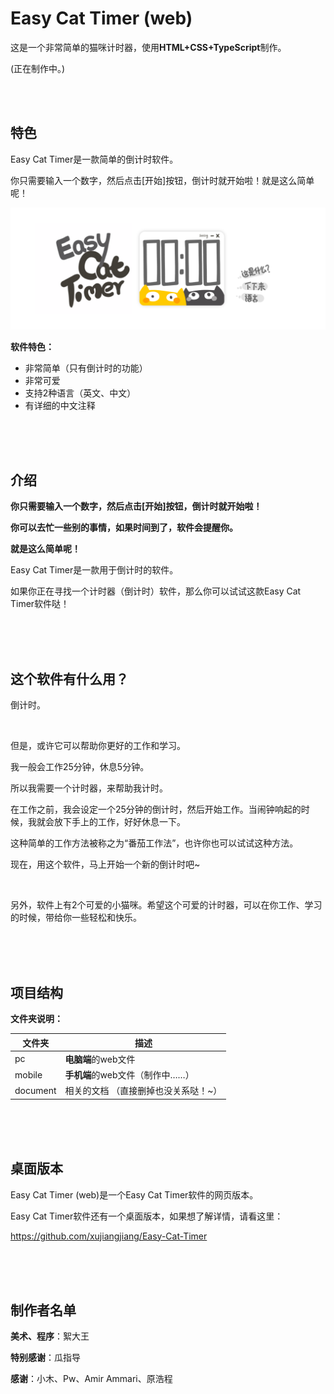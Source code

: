 # Easy Cat Timer (web)
这是一个非常简单的猫咪计时器，使用**HTML+CSS+TypeScript**制作。

(正在制作中。)

<br/>

<br/>

## 特色

Easy Cat Timer是一款简单的倒计时软件。

你只需要输入一个数字，然后点击[开始]按钮，倒计时就开始啦！就是这么简单呢！

![image](image/zh-cn.png)



**软件特色：**

- 非常简单（只有倒计时的功能）
- 非常可爱
- 支持2种语言（英文、中文）
- 有详细的中文注释

<br/>

<br/>

<br/>

## 介绍

**你只需要输入一个数字，然后点击[开始]按钮，倒计时就开始啦！**

**你可以去忙一些别的事情，如果时间到了，软件会提醒你。**

**就是这么简单呢！**

Easy Cat Timer是一款用于倒计时的软件。

如果你正在寻找一个计时器（倒计时）软件，那么你可以试试这款Easy Cat Timer软件哒！

<br/>

<br/>

<br/>

## 这个软件有什么用？

倒计时。

<br/>

但是，或许它可以帮助你更好的工作和学习。

我一般会工作25分钟，休息5分钟。

所以我需要一个计时器，来帮助我计时。

在工作之前，我会设定一个25分钟的倒计时，然后开始工作。当闹钟响起的时候，我就会放下手上的工作，好好休息一下。

这种简单的工作方法被称之为“番茄工作法”，也许你也可以试试这种方法。

现在，用这个软件，马上开始一个新的倒计时吧~

<br/>

另外，软件上有2个可爱的小猫咪。希望这个可爱的计时器，可以在你工作、学习的时候，带给你一些轻松和快乐。

<br/>

<br/>

<br/>

## 项目结构

**文件夹说明：**

| 文件夹   | 描述                                 |
| -------- | ------------------------------------ |
| pc       | **电脑端**的web文件                  |
| mobile   | **手机端**的web文件（制作中……）      |
| document | 相关的文档 （直接删掉也没关系哒！~） |

<br/>

<br/>

<br/>

## 桌面版本

Easy Cat Timer (web)是一个Easy Cat Timer软件的网页版本。

Easy Cat Timer软件还有一个桌面版本，如果想了解详情，请看这里：

https://github.com/xujiangjiang/Easy-Cat-Timer

<br/>

<br/>

<br/>

## 制作者名单

**美术、程序**：絮大王

**特别感谢**：瓜指导

**感谢**：小木、Pw、Amir Ammari、原浩程

<br/>

<br/>
